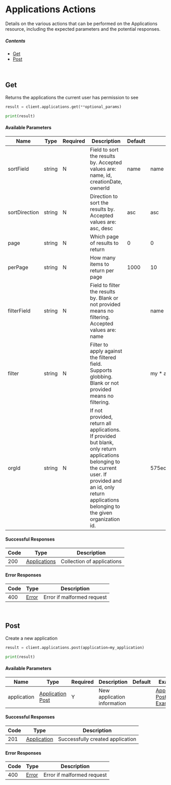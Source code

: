 # Applications Actions

Details on the various actions that can be performed on the
Applications resource, including the expected
parameters and the potential responses.

##### Contents

*   [Get](#get)
*   [Post](#post)

<br/>

## Get

Returns the applications the current user has permission to see

```python
result = client.applications.get(**optional_params)

print(result)
```

#### Available Parameters

| Name | Type | Required | Description | Default | Example |
| ---- | ---- | -------- | ----------- | ------- | ------- |
| sortField | string | N | Field to sort the results by. Accepted values are: name, id, creationDate, ownerId | name | name |
| sortDirection | string | N | Direction to sort the results by. Accepted values are: asc, desc | asc | asc |
| page | string | N | Which page of results to return | 0 | 0 |
| perPage | string | N | How many items to return per page | 1000 | 10 |
| filterField | string | N | Field to filter the results by. Blank or not provided means no filtering. Accepted values are: name |  | name |
| filter | string | N | Filter to apply against the filtered field. Supports globbing. Blank or not provided means no filtering. |  | my * app |
| orgId | string | N | If not provided, return all applications. If provided but blank, only return applications belonging to the current user.  If provided and an id, only return applications belonging to the given organization id. |  | 575ecdf07ae143cd83dc4a9a |

#### Successful Responses

| Code | Type | Description |
| ---- | ---- | ----------- |
| 200 | [Applications](_schemas.md#applications) | Collection of applications |

#### Error Responses

| Code | Type | Description |
| ---- | ---- | ----------- |
| 400 | [Error](_schemas.md#error) | Error if malformed request |

<br/>

## Post

Create a new application

```python
result = client.applications.post(application=my_application)

print(result)
```

#### Available Parameters

| Name | Type | Required | Description | Default | Example |
| ---- | ---- | -------- | ----------- | ------- | ------- |
| application | [Application Post](_schemas.md#application-post) | Y | New application information |  | [Application Post Example](_schemas.md#application-post-example) |

#### Successful Responses

| Code | Type | Description |
| ---- | ---- | ----------- |
| 201 | [Application](_schemas.md#application) | Successfully created application |

#### Error Responses

| Code | Type | Description |
| ---- | ---- | ----------- |
| 400 | [Error](_schemas.md#error) | Error if malformed request |

